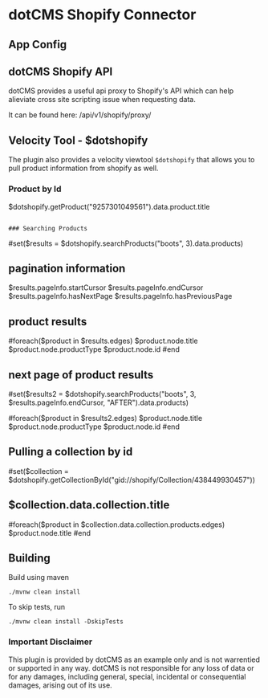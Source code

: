 # dotCMS Shopify Connector

## App Config





## dotCMS Shopify API

dotCMS provides a useful api proxy to Shopify's API which can help alieviate cross site scripting issue when requesting data.

It can be found here:
/api/v1/shopify/proxy/





## Velocity Tool - $dotshopify
The plugin also provides a velocity viewtool  `$dotshopify` that allows you to pull product information from shopify as well. 

### Product by Id
$dotshopify.getProduct("9257301049561").data.product.title
```

### Searching Products

```
#set($results = $dotshopify.searchProducts("boots", 3).data.products)

## pagination information
$results.pageInfo.startCursor
$results.pageInfo.endCursor
$results.pageInfo.hasNextPage
$results.pageInfo.hasPreviousPage

## product results
#foreach($product in $results.edges)
$product.node.title
$product.node.productType
$product.node.id
#end

## next page of product results
#set($results2 = $dotshopify.searchProducts("boots", 3, $results.pageInfo.endCursor, "AFTER").data.products)

#foreach($product in $results2.edges)
$product.node.title
$product.node.productType
$product.node.id
#end


## Pulling a collection by id
#set($collection = $dotshopify.getCollectionById("gid://shopify/Collection/438449930457"))


$collection.data.collection.title
--------
#foreach($product in $collection.data.collection.products.edges)
$product.node.title
#end



## Building

Build using maven

```
./mvnw clean install
```

To skip tests, run

```
./mvnw clean install -DskipTests
```






### Important Disclaimer

This plugin is provided by dotCMS as an example only and is not warrentied or supported in any way. dotCMS is not responsible for any loss of data or for any damages, including
general, special, incidental or consequential damages, arising out of its use.
